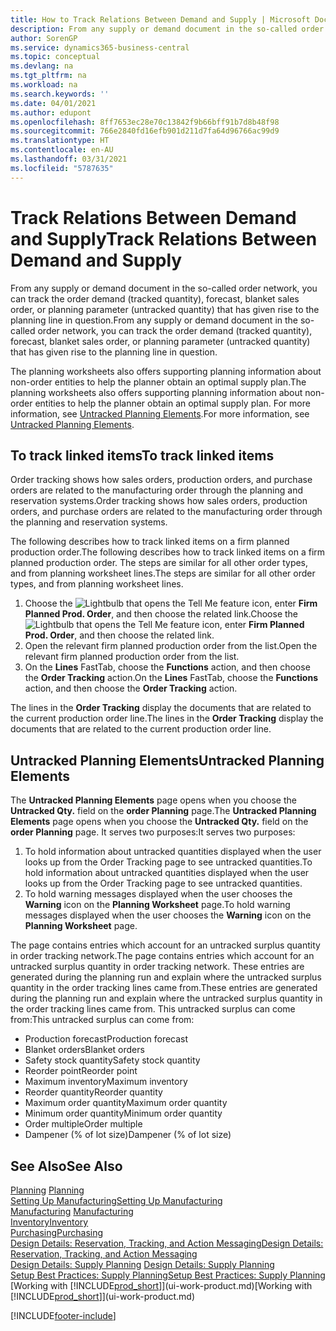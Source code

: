 ```yaml
---
title: How to Track Relations Between Demand and Supply | Microsoft Docs
description: From any supply or demand document in the so-called order network, you can track the order demand (tracked quantity), forecast, blanket sales order, or planning parameter (untracked quantity) that has given rise to the planning line in question.
author: SorenGP
ms.service: dynamics365-business-central
ms.topic: conceptual
ms.devlang: na
ms.tgt_pltfrm: na
ms.workload: na
ms.search.keywords: ''
ms.date: 04/01/2021
ms.author: edupont
ms.openlocfilehash: 8ff7653ec28e70c13842f9b66bff91b7d8b48f98
ms.sourcegitcommit: 766e2840fd16efb901d211d7fa64d96766ac99d9
ms.translationtype: HT
ms.contentlocale: en-AU
ms.lasthandoff: 03/31/2021
ms.locfileid: "5787635"
---
```

# <a name="track-relations-between-demand-and-supply"></a><span data-ttu-id="edf01-103">Track Relations Between Demand and Supply</span><span class="sxs-lookup"><span data-stu-id="edf01-103">Track Relations Between Demand and Supply</span></span>
<span data-ttu-id="edf01-104">From any supply or demand document in the so-called order network, you can track the order demand (tracked quantity), forecast, blanket sales order, or planning parameter (untracked quantity) that has given rise to the planning line in question.</span><span class="sxs-lookup"><span data-stu-id="edf01-104">From any supply or demand document in the so-called order network, you can track the order demand (tracked quantity), forecast, blanket sales order, or planning parameter (untracked quantity) that has given rise to the planning line in question.</span></span>

<span data-ttu-id="edf01-105">The planning worksheets also offers supporting planning information about non-order entities to help the planner obtain an optimal supply plan.</span><span class="sxs-lookup"><span data-stu-id="edf01-105">The planning worksheets also offers supporting planning information about non-order entities to help the planner obtain an optimal supply plan.</span></span> <span data-ttu-id="edf01-106">For more information, see [Untracked Planning Elements](production-how-track-demand-supply.md#untracked-planning-elements).</span><span class="sxs-lookup"><span data-stu-id="edf01-106">For more information, see [Untracked Planning Elements](production-how-track-demand-supply.md#untracked-planning-elements).</span></span>

## <a name="to-track-linked-items"></a><span data-ttu-id="edf01-107">To track linked items</span><span class="sxs-lookup"><span data-stu-id="edf01-107">To track linked items</span></span>
<span data-ttu-id="edf01-108">Order tracking shows how sales orders, production orders, and purchase orders are related to the manufacturing order through the planning and reservation systems.</span><span class="sxs-lookup"><span data-stu-id="edf01-108">Order tracking shows how sales orders, production orders, and purchase orders are related to the manufacturing order through the planning and reservation systems.</span></span>

<span data-ttu-id="edf01-109">The following describes how to track linked items on a firm planned production order.</span><span class="sxs-lookup"><span data-stu-id="edf01-109">The following describes how to track linked items on a firm planned production order.</span></span> <span data-ttu-id="edf01-110">The steps are similar for all other order types, and from planning worksheet lines.</span><span class="sxs-lookup"><span data-stu-id="edf01-110">The steps are similar for all other order types, and from planning worksheet lines.</span></span>

1. <span data-ttu-id="edf01-111">Choose the ![Lightbulb that opens the Tell Me feature](media/ui-search/search_small.png "Tell me what you want to do") icon, enter **Firm Planned Prod. Order**, and then choose the related link.</span><span class="sxs-lookup"><span data-stu-id="edf01-111">Choose the ![Lightbulb that opens the Tell Me feature](media/ui-search/search_small.png "Tell me what you want to do") icon, enter **Firm Planned Prod. Order**, and then choose the related link.</span></span>
2. <span data-ttu-id="edf01-112">Open the relevant firm planned production order from the list.</span><span class="sxs-lookup"><span data-stu-id="edf01-112">Open the relevant firm planned production order from the list.</span></span>
3. <span data-ttu-id="edf01-113">On the **Lines** FastTab, choose the **Functions** action, and then choose the **Order Tracking** action.</span><span class="sxs-lookup"><span data-stu-id="edf01-113">On the **Lines** FastTab, choose the **Functions** action, and then choose the **Order Tracking** action.</span></span>

<span data-ttu-id="edf01-114">The lines in the **Order Tracking** display the documents that are related to the current production order line.</span><span class="sxs-lookup"><span data-stu-id="edf01-114">The lines in the **Order Tracking** display the documents that are related to the current production order line.</span></span>

## <a name="untracked-planning-elements"></a><span data-ttu-id="edf01-115">Untracked Planning Elements</span><span class="sxs-lookup"><span data-stu-id="edf01-115">Untracked Planning Elements</span></span>
<span data-ttu-id="edf01-116">The **Untracked Planning Elements** page opens when you choose the **Untracked Qty.** field on the **order Planning** page.</span><span class="sxs-lookup"><span data-stu-id="edf01-116">The **Untracked Planning Elements** page opens when you choose the **Untracked Qty.** field on the **order Planning** page.</span></span> <span data-ttu-id="edf01-117">It serves two purposes:</span><span class="sxs-lookup"><span data-stu-id="edf01-117">It serves two purposes:</span></span>

1. <span data-ttu-id="edf01-118">To hold information about untracked quantities displayed when the user looks up from the Order Tracking page to see untracked quantities.</span><span class="sxs-lookup"><span data-stu-id="edf01-118">To hold information about untracked quantities displayed when the user looks up from the Order Tracking page to see untracked quantities.</span></span>
2. <span data-ttu-id="edf01-119">To hold warning messages displayed when the user chooses the **Warning** icon on the **Planning Worksheet** page.</span><span class="sxs-lookup"><span data-stu-id="edf01-119">To hold warning messages displayed when the user chooses the **Warning** icon on the **Planning Worksheet** page.</span></span>

<span data-ttu-id="edf01-120">The page contains entries which account for an untracked surplus quantity in order tracking network.</span><span class="sxs-lookup"><span data-stu-id="edf01-120">The page contains entries which account for an untracked surplus quantity in order tracking network.</span></span> <span data-ttu-id="edf01-121">These entries are generated during the planning run and explain where the untracked surplus quantity in the order tracking lines came from.</span><span class="sxs-lookup"><span data-stu-id="edf01-121">These entries are generated during the planning run and explain where the untracked surplus quantity in the order tracking lines came from.</span></span> <span data-ttu-id="edf01-122">This untracked surplus can come from:</span><span class="sxs-lookup"><span data-stu-id="edf01-122">This untracked surplus can come from:</span></span>

- <span data-ttu-id="edf01-123">Production forecast</span><span class="sxs-lookup"><span data-stu-id="edf01-123">Production forecast</span></span>
- <span data-ttu-id="edf01-124">Blanket orders</span><span class="sxs-lookup"><span data-stu-id="edf01-124">Blanket orders</span></span>
- <span data-ttu-id="edf01-125">Safety stock quantity</span><span class="sxs-lookup"><span data-stu-id="edf01-125">Safety stock quantity</span></span>
- <span data-ttu-id="edf01-126">Reorder point</span><span class="sxs-lookup"><span data-stu-id="edf01-126">Reorder point</span></span>
- <span data-ttu-id="edf01-127">Maximum inventory</span><span class="sxs-lookup"><span data-stu-id="edf01-127">Maximum inventory</span></span>
- <span data-ttu-id="edf01-128">Reorder quantity</span><span class="sxs-lookup"><span data-stu-id="edf01-128">Reorder quantity</span></span>
- <span data-ttu-id="edf01-129">Maximum order quantity</span><span class="sxs-lookup"><span data-stu-id="edf01-129">Maximum order quantity</span></span>
- <span data-ttu-id="edf01-130">Minimum order quantity</span><span class="sxs-lookup"><span data-stu-id="edf01-130">Minimum order quantity</span></span>
- <span data-ttu-id="edf01-131">Order multiple</span><span class="sxs-lookup"><span data-stu-id="edf01-131">Order multiple</span></span>
- <span data-ttu-id="edf01-132">Dampener (% of lot size)</span><span class="sxs-lookup"><span data-stu-id="edf01-132">Dampener (% of lot size)</span></span>

## <a name="see-also"></a><span data-ttu-id="edf01-133">See Also</span><span class="sxs-lookup"><span data-stu-id="edf01-133">See Also</span></span>  
<span data-ttu-id="edf01-134">[Planning](production-planning.md) </span><span class="sxs-lookup"><span data-stu-id="edf01-134">[Planning](production-planning.md) </span></span>  
[<span data-ttu-id="edf01-135">Setting Up Manufacturing</span><span class="sxs-lookup"><span data-stu-id="edf01-135">Setting Up Manufacturing</span></span>](production-configure-production-processes.md)  
<span data-ttu-id="edf01-136">[Manufacturing](production-manage-manufacturing.md)  </span><span class="sxs-lookup"><span data-stu-id="edf01-136">[Manufacturing](production-manage-manufacturing.md)  </span></span>  
[<span data-ttu-id="edf01-137">Inventory</span><span class="sxs-lookup"><span data-stu-id="edf01-137">Inventory</span></span>](inventory-manage-inventory.md)  
[<span data-ttu-id="edf01-138">Purchasing</span><span class="sxs-lookup"><span data-stu-id="edf01-138">Purchasing</span></span>](purchasing-manage-purchasing.md)  
[<span data-ttu-id="edf01-139">Design Details: Reservation, Tracking, and Action Messaging</span><span class="sxs-lookup"><span data-stu-id="edf01-139">Design Details: Reservation, Tracking, and Action Messaging</span></span>](design-details-reservation-order-tracking-and-action-messaging.md)  
<span data-ttu-id="edf01-140">[Design Details: Supply Planning](design-details-supply-planning.md) </span><span class="sxs-lookup"><span data-stu-id="edf01-140">[Design Details: Supply Planning](design-details-supply-planning.md) </span></span>  
[<span data-ttu-id="edf01-141">Setup Best Practices: Supply Planning</span><span class="sxs-lookup"><span data-stu-id="edf01-141">Setup Best Practices: Supply Planning</span></span>](setup-best-practices-supply-planning.md)  
<span data-ttu-id="edf01-142">[Working with [!INCLUDE[prod_short](includes/prod_short.md)]](ui-work-product.md)</span><span class="sxs-lookup"><span data-stu-id="edf01-142">[Working with [!INCLUDE[prod_short](includes/prod_short.md)]](ui-work-product.md)</span></span>


[!INCLUDE[footer-include](includes/footer-banner.md)]